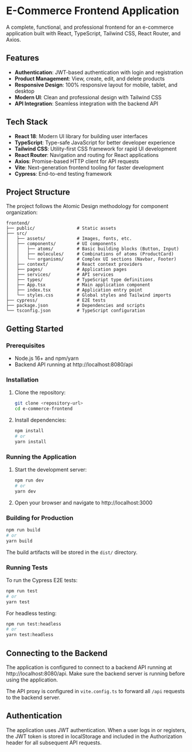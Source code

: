 # E-Commerce Frontend Application

A complete, functional, and professional frontend for an e-commerce application built with React, TypeScript, Tailwind CSS, React Router, and Axios.

## Features

- **Authentication**: JWT-based authentication with login and registration
- **Product Management**: View, create, edit, and delete products
- **Responsive Design**: 100% responsive layout for mobile, tablet, and desktop
- **Modern UI**: Clean and professional design with Tailwind CSS
- **API Integration**: Seamless integration with the backend API

## Tech Stack

- **React 18**: Modern UI library for building user interfaces
- **TypeScript**: Type-safe JavaScript for better developer experience
- **Tailwind CSS**: Utility-first CSS framework for rapid UI development
- **React Router**: Navigation and routing for React applications
- **Axios**: Promise-based HTTP client for API requests
- **Vite**: Next-generation frontend tooling for faster development
- **Cypress**: End-to-end testing framework

## Project Structure

The project follows the Atomic Design methodology for component organization:

```
frontend/
├── public/                # Static assets
├── src/
│   ├── assets/            # Images, fonts, etc.
│   ├── components/        # UI components
│   │   ├── atoms/         # Basic building blocks (Button, Input)
│   │   ├── molecules/     # Combinations of atoms (ProductCard)
│   │   └── organisms/     # Complex UI sections (Navbar, Footer)
│   ├── context/           # React context providers
│   ├── pages/             # Application pages
│   ├── services/          # API services
│   ├── types/             # TypeScript type definitions
│   ├── App.tsx            # Main application component
│   ├── index.tsx          # Application entry point
│   └── styles.css         # Global styles and Tailwind imports
├── cypress/               # E2E tests
├── package.json           # Dependencies and scripts
└── tsconfig.json          # TypeScript configuration
```

## Getting Started

### Prerequisites

- Node.js 16+ and npm/yarn
- Backend API running at http://localhost:8080/api

### Installation

1. Clone the repository:
   ```bash
   git clone <repository-url>
   cd e-commerce-frontend
   ```

2. Install dependencies:
   ```bash
   npm install
   # or
   yarn install
   ```

### Running the Application

1. Start the development server:
   ```bash
   npm run dev
   # or
   yarn dev
   ```

2. Open your browser and navigate to http://localhost:3000

### Building for Production

```bash
npm run build
# or
yarn build
```

The build artifacts will be stored in the `dist/` directory.

### Running Tests

To run the Cypress E2E tests:

```bash
npm run test
# or
yarn test
```

For headless testing:

```bash
npm run test:headless
# or
yarn test:headless
```

## Connecting to the Backend

The application is configured to connect to a backend API running at http://localhost:8080/api. Make sure the backend server is running before using the application.

The API proxy is configured in `vite.config.ts` to forward all `/api` requests to the backend server.

## Authentication

The application uses JWT authentication. When a user logs in or registers, the JWT token is stored in localStorage and included in the Authorization header for all subsequent API requests.
